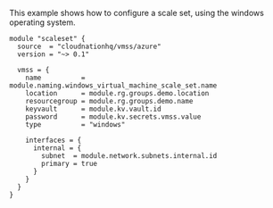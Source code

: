 This example shows how to configure a scale set, using the windows operating system.

```hcl
module "scaleset" {
  source  = "cloudnationhq/vmss/azure"
  version = "~> 0.1"

  vmss = {
    name          = module.naming.windows_virtual_machine_scale_set.name
    location      = module.rg.groups.demo.location
    resourcegroup = module.rg.groups.demo.name
    keyvault      = module.kv.vault.id
    password      = module.kv.secrets.vmss.value
    type          = "windows"

    interfaces = {
      internal = {
        subnet  = module.network.subnets.internal.id
        primary = true
      }
    }
  }
}
```
